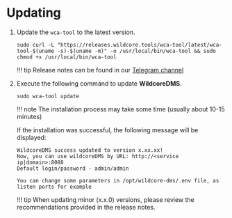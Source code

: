# Updating

1. Update the `wca-tool` to the latest version.
    
    ``` shell linenums="1"
    sudo curl -L "https://releases.wildcore.tools/wca-tool/latest/wca-tool-$(uname -s)-$(uname -m)" -o /usr/local/bin/wca-tool && sudo chmod +x /usr/local/bin/wca-tool
    ```

    !!! tip
        Release notes can be found in our [Telegram channel](https://t.me/wildcore_dms_channel)


2. Execute the following command to update **WildcoreDMS**.

    ``` shell linenums="1"
    sudo wca-tool update
    ```

    !!! note
        The installation process may take some time (usually about 10-15 minutes)

    If the installation was successful, the following message will be displayed:
    ```{ .shell .no-copy }
    WildcoreDMS success updated to version x.xx.xx!
    Now, you can use wildcoreDMS by URL: http://<service ip|domain>:8088
    Default login/password - admin/admin

    You can change some parameters in /opt/wildcore-dms/.env file, as listen ports for example
    ```

    !!! tip
        When updating minor (x.x.0) versions, please review the recommendations provided in the release notes.